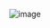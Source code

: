 ![image](https://user-images.githubusercontent.com/66316315/137766091-69a7bbbe-abd8-4f56-a26b-8ffd63268f70.png)
